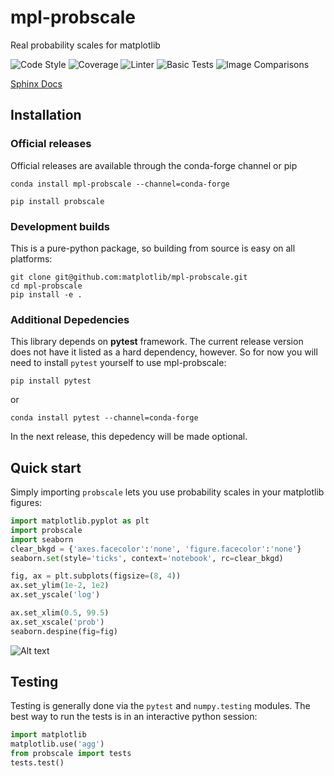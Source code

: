 # mpl-probscale
Real probability scales for matplotlib

![Code Style](https://github.com/matplotlib/mpl-probscale/workflows/black/badge.svg)
![Coverage](https://github.com/matplotlib/mpl-probscale/workflows/Coverage%20via%20codecov/badge.svg)
![Linter](https://github.com/matplotlib/mpl-probscale/workflows/Lint%20with%20flake8/badge.svg)
![Basic Tests](https://github.com/matplotlib/mpl-probscale/workflows/Basic%20unit%20tests/badge.svg)
![Image Comparisons](https://github.com/matplotlib/mpl-probscale/workflows/Image%20comparison%20tests/badge.svg)


[Sphinx Docs](http://matplotlib.org/mpl-probscale/)

## Installation

### Official releases

Official releases are available through the conda-forge channel or pip

`conda install mpl-probscale --channel=conda-forge`

`pip install probscale`

### Development builds

This is a pure-python package, so building from source is easy on all platforms:

```
git clone git@github.com:matplotlib/mpl-probscale.git
cd mpl-probscale
pip install -e .
```

### Additional Depedencies

This library depends on **pytest** framework.
The current release version does not have it listed as a hard dependency, however.
So for now you will need to install ``pytest`` yourself to use mpl-probscale:

`pip install pytest`

or

`conda install pytest --channel=conda-forge`

In the next release, this depedency will be made optional.


## Quick start

Simply importing `probscale` lets you use probability scales in your matplotlib figures:

```python
import matplotlib.pyplot as plt
import probscale
import seaborn
clear_bkgd = {'axes.facecolor':'none', 'figure.facecolor':'none'}
seaborn.set(style='ticks', context='notebook', rc=clear_bkgd)

fig, ax = plt.subplots(figsize=(8, 4))
ax.set_ylim(1e-2, 1e2)
ax.set_yscale('log')

ax.set_xlim(0.5, 99.5)
ax.set_xscale('prob')
seaborn.despine(fig=fig)
```

![Alt text](docs/img/example.png "Example axes")

## Testing

Testing is generally done via the ``pytest`` and ``numpy.testing`` modules.
The best way to run the tests is in an interactive python session:

```python
import matplotlib
matplotlib.use('agg')
from probscale import tests
tests.test()
```
